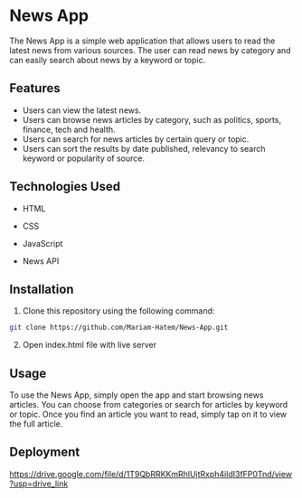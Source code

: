 # News App

The News App is a simple web application that allows users to read the latest news from various sources. The user can read news by category and can easily search about news by a keyword or topic.

## Features

- Users can view the latest news.
- Users can browse news articles by category, such as politics, sports, finance, tech and health.
- Users can search for news articles by certain query or topic.
- Users can sort the results by date published, relevancy to search keyword or popularity of source.

  
## Technologies Used

- HTML

- CSS

- JavaScript

- News API

## Installation

1. Clone this repository using the following command:
```bash
git clone https://github.com/Mariam-Hatem/News-App.git
```
2. Open index.html file with live server

## Usage

To use the News App, simply open the app and start browsing news articles. You can choose from categories or search for articles by keyword or topic. Once you find an article you want to read, simply tap on it to view the full article.
## Deployment

https://drive.google.com/file/d/1T9QbRRKKmRhlUjtRxph4ildI3fFP0Tnd/view?usp=drive_link
